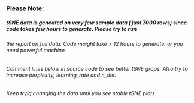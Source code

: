 ### Please Note: 
##### tSNE data is geneated on very few sample data ( just 7000 rows) since code takes few hours to generate. Please try to run 
###### the report on full data. Code moight take > 12 hours to generate. or you need powerful machine. 
###### Comment lines below in source code to see better tSNE graps. Also try to increase  perplexity, learning_rate and n_iter.
###### Keep tryig changing the data until you see stable tSNE plots.

